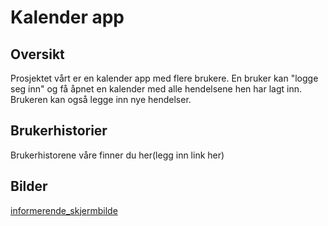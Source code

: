 # Kalender app

## Oversikt

Prosjektet vårt er en kalender app med flere brukere. En bruker kan "logge seg inn" og få åpnet en kalender med alle hendelsene hen har lagt inn. Brukeren kan også legge inn nye hendelser.

## Brukerhistorier

Brukerhistorene våre finner du her(legg inn link her)

## Bilder

[informerende_skjermbilde](https://gitlab.stud.idi.ntnu.no/it1901/groups-2021/gr2156/gr2156/blob/master/resources/Illusrerende_skjermbilde.jpg)
